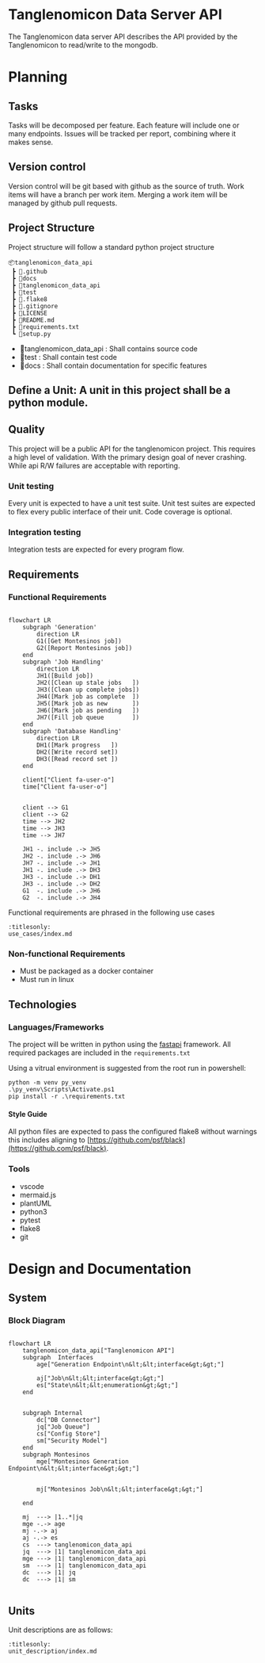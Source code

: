 # Tanglenomicon Data Server API

The Tanglenomicon data server API describes the API provided by the Tanglenomicon to read/write to the mongodb.

# Planning

## Tasks

Tasks will be decomposed per feature. Each feature will include one or many endpoints. Issues will be tracked per report, combining where it makes sense.

## Version control

Version control will be git based with github as the source of truth. Work items will have a branch per work item. Merging a work item will be managed by github pull requests.

## Project Structure

Project structure will follow a standard python project structure

```
📦tanglenomicon_data_api
 ┣ 📂.github
 ┣ 📂docs
 ┣ 📂tanglenomicon_data_api
 ┣ 📂test
 ┣ 📜.flake8
 ┣ 📜.gitignore
 ┣ 📜LICENSE
 ┣ 📜README.md
 ┣ 📜requirements.txt
 ┗ 📜setup.py
```

- 📂tanglenomicon_data_api : Shall contains source code
- 📂test : Shall contain test code
- 📂docs : Shall contain documentation for specific features

## Define a Unit: A unit in this project shall be a python module.

## Quality

This project will be a public API for the tanglenomicon project. This requires a high level of validation. With the primary design goal of never crashing. While api R/W failures are acceptable with reporting.

### Unit testing

Every unit is expected to have a unit test suite. Unit test suites are expected to flex every public interface of their unit. Code coverage is optional.

### Integration testing

Integration tests are expected for every program flow.

## Requirements

### Functional Requirements

```mermaid

flowchart LR
    subgraph 'Generation'
        direction LR
        G1([Get Montesinos job])
        G2([Report Montesinos job])
    end
    subgraph 'Job Handling'
        direction LR
        JH1([Build job])
        JH2([Clean up stale jobs   ])
        JH3([Clean up complete jobs])
        JH4([Mark job as complete  ])
        JH5([Mark job as new       ])
        JH6([Mark job as pending   ])
        JH7([Fill job queue        ])
    end
    subgraph 'Database Handling'
        direction LR
        DH1([Mark progress   ])
        DH2([Write record set])
        DH3([Read record set ])
    end

    client["Client fa-user-o"]
    time["Client fa-user-o"]


    client --> G1
    client --> G2
    time --> JH2
    time --> JH3
    time --> JH7

    JH1 -. include .-> JH5
    JH2 -. include .-> JH6
    JH7 -. include .-> JH1
    JH1 -. include .-> DH3
    JH3 -. include .-> DH1
    JH3 -. include .-> DH2
    G1  -. include .-> JH6
    G2  -. include .-> JH4

```
Functional requirements are phrased in the following use cases

```{toctree}
:titlesonly:
use_cases/index.md
```

### Non-functional Requirements

* Must be packaged as a docker container
* Must run in linux

## Technologies

### Languages/Frameworks

The project will be written in python using the [fastapi](https://fastapi.tiangolo.com/) framework. All required packages are included in the `requirements.txt`

Using a vitrual environment is suggested from the root run in powershell:

```shell
python -m venv py_venv
.\py_venv\Scripts\Activate.ps1
pip install -r .\requirements.txt
```

#### Style Guide

All python files are expected to pass the configured flake8 without warnings this includes aligning to [https://github.com/psf/black](https://github.com/psf/black).

### Tools

* vscode
* mermaid.js
* plantUML
* python3
* pytest
* flake8
* git

# Design and Documentation


## System

### Block Diagram

```mermaid

flowchart LR
    tanglenomicon_data_api["Tanglenomicon API"]
    subgraph  Interfaces
        age["Generation Endpoint\n&lt;&lt;interface&gt;&gt;"]

        aj["Job\n&lt;&lt;interface&gt;&gt;"]
        es["State\n&lt;&lt;enumeration&gt;&gt;"]
    end


    subgraph Internal
        dc["DB Connector"]
        jq["Job Queue"]
        cs["Config Store"]
        sm["Security Model"]
    end
    subgraph Montesinos
        mge["Montesinos Generation Endpoint\n&lt;&lt;interface&gt;&gt;"]


        mj["Montesinos Job\n&lt;&lt;interface&gt;&gt;"]

    end

    mj  ---> |1..*|jq
    mge -.-> age
    mj -.-> aj
    aj -.-> es
    cs  ---> tanglenomicon_data_api
    jq  ---> |1| tanglenomicon_data_api
    mge ---> |1| tanglenomicon_data_api
    sm  ---> |1| tanglenomicon_data_api
    dc  ---> |1| jq
    dc  ---> |1| sm


```


## Units


Unit descriptions are as follows:

```{toctree}
:titlesonly:
unit_description/index.md
```